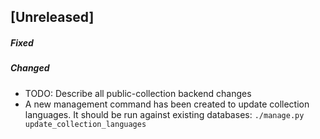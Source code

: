 ## [Unreleased]

##### Fixed

##### Changed
* TODO: Describe all public-collection backend changes
* A new management command has been created to update collection languages. It should be run against existing databases: `./manage.py update_collection_languages`
